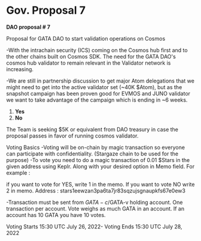 # Gov. Proposal 7

**DAO proposal # 7**

Proposal for GATA DAO to start validation operations on Cosmos

-With the intrachain security (ICS)  coming on the Cosmos hub first and to the other chains built on Cosmos SDK. The need for the GATA DAO's cosmos hub validator to remain relevant in the Validator network is increasing.

-We are still in partnership discussion to get major Atom delegations that we might need to get into the active validator set (\~40K $Atom), but as the snapshot campaign has been proven good for EVMOS and JUNO validator we want to take advantage of the campaign which is ending in \~6 weeks.

1. **Yes**
2. **No**

The Team is seeking $5K or equivalent from DAO treasury in case the proposal passes in favor of running cosmos validator.

Voting Basics -Voting will be on-chain by magic transaction so everyone can participate with confidentiality. (Stargaze chain to be used for the purpose) -To vote you need to do a magic transaction of 0.01 $Stars in the given address using Keplr. Along with your desired option in Memo field. For example :

if you want to vote for YES, write 1 in the memo. If you want to vote NO write 2 in memo. Address : stars1eewzan3pa6ta7jr83sqzujsgnaupkfs67e0ew3

-Transaction must be sent from $GATA-c/$GATA-v holding account. One transaction per account. Vote weighs as much GATA in an account. If an account has 10 GATA you have 10 votes.

Voting Starts 15:30 UTC July 26, 2022- Voting Ends 15:30 UTC July 28, 2022
